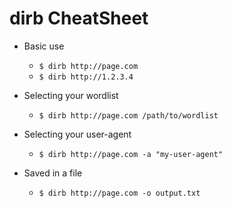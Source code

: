 # dirb CheatSheet

* Basic use
  * `$ dirb http://page.com`
  * `$ dirb http://1.2.3.4`

* Selecting your wordlist
  * `$ dirb http://page.com /path/to/wordlist`

* Selecting your user-agent
  * `$ dirb http://page.com -a "my-user-agent"`

* Saved in a file
  * `$ dirb http://page.com -o output.txt`
